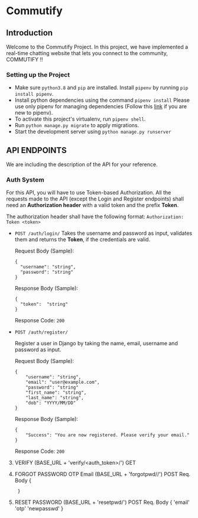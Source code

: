 # Commutify

## Introduction

Welcome to the Commutify Project. In this project, we have implemented a real-time chatting website that lets you connect to the community, COMMUTIFY !!

### Setting up the Project

- Make sure `python3.8` and `pip` are installed. Install `pipenv` by running `pip install pipenv`.
- Install python dependencies using the command `pipenv install` Please use only pipenv for managing dependencies (Follow this [link](https://realpython.com/pipenv-guide/) if you are new to pipenv).
- To activate this project's virtualenv, run `pipenv shell`.
- Run `python manage.py migrate` to apply migrations.
- Start the development server using `python manage.py runserver`


## API ENDPOINTS

We are including the description of the API for your reference.

### Auth System

For this API, you will have to use Token-based Authorization. All the requests made to the API (except the Login and Register endpoints) shall need an  **Authorization header**  with a valid token and the prefix  **Token**.

The authorization header shall have the following format:
`Authorization: Token <token>`

-   `POST /auth/login/`
    Takes the username and password as input, validates them and returns the **Token**, if the credentials are valid.  
  
	Request Body (Sample):
	```
	{
	  "username": "string",
	  "password": "string"
	}
	```
	Response Body (Sample):
	```
	{
	  "token":  "string"
	}
	```
	Response Code: `200`

-   `POST /auth/register/`

	Register a user in Django by taking the name, email, username and password as input.
  
	Request Body (Sample):
	```
	{
	    "username": "string",
	    "email": "user@example.com",
	    "password": "string"
        "first_name": "string",
        "last_name": "string", 
        "dob": "YYYY/MM/DD"
	}
	```
	Response Body (Sample):
	```
	{
	    "Success": "You are now registered. Please verify your email."
	}
	```
	Response Code: `200`

3. VERIFY       (BASE_URL + 'verify/<auth_token>/')
    GET

4. FORGOT PASSWORD OTP Email (BASE_URL + 'forgotpwd/<email>/')
    POST
    Req. Body
        {

        }

5. RESET PASSWORD   (BASE_URL + 'resetpwd/')
    POST
    Req. Body
        {
            'email'
            'otp'
            'newpasswd'
        }
